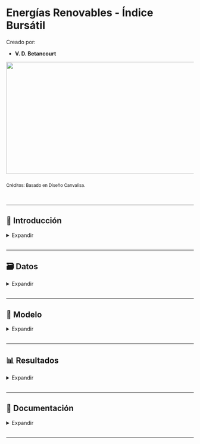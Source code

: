 # Energías Renovables - Índice Bursátil

Creado por:

*  **V. D. Betancourt**


<img src="https://github.com/vbleal/Energy/blob/main/zImag/Ban_Energy_Index.gif" width="1000" height="300">

<sub>Créditos: Basado en Diseño Canvalisa.</sub>





<br>

---

## 📃 Introducción


<details>
<summary>Expandir </summary>

<br>


### 📄 Descripción

El presente proyecto pertenece al ámbito de las **Energías Renovables**. En particular, está enfocado en datos del **Índice Bursátil** de una **Empresa**.



<br>

### 🎯 Objetivo

El presente proyecto tiene como finalidad estudiar la **Índice Bursátil de la Empresa**, por medio de:

* Generar un *Análisis Exploratorio de Datos*, incluyendo diversas visualizaciones diseñadas en Seaborn.

* Generar un *Análisis de Riesgo de Mercado* por medio del cálculo del Value-at-Risk (VaR).

* Generar *Predicciones* con diferentes modelos, tales como: Redes Neuronales y Series Temporales.


  
</details>









<br>

---

## 🗃️ Datos


<details>
<summary>Expandir </summary>

<br>

Los datos empleados del Índice Bursátil de la Empresa se extraen desde la plataforma de datos llamada **Yahoo Finance**, usando código de Python.





  
</details>













<br>

---

## 🧮 Modelo


<details>
<summary>Expandir </summary>

<br>

### Modelo de Redes Neuronales para Predicciones Pasadas y Futuras

<br>

<img src="https://github.com/vbleal/Energy/blob/main/Index/Imag/adxmc_model_nn.png" width="500" height="300">



  
</details>









<br>

---
##  📊 Resultados

<details>
<summary>Expandir </summary>

<br>



<details>
<summary>ANÁLISIS EXPLORATORIO DE DATOS (EDA) </summary>

<br>

### Evolución del Precio ('Close') del Índice


<img src="https://github.com/vbleal/Energy/blob/main/Index/Imag/adxmc_evolution_close.png" width="1000" height="500">



<br>
<br>

### Estadística Descriptiva del Precio ('Close') del Índice por Año


<img src="https://github.com/vbleal/Energy/blob/main/Index/Imag/adxmc_yearly_close_stat.png" width="600" height="350">




<br>
<br>


### Velas Japonesas 


#### Con Período Semanal

<br>

<img src="https://github.com/vbleal/Energy/blob/main/Index/Imag/adxmc_candle_weekly.png" width="500" height="400">


<br>
<br>

#### Últimos Meses

<br>

<img src="https://github.com/vbleal/Energy/blob/main/Index/Imag/adxmc_candle_last_months.png" width="500" height="400">


<br>
<br>

#### Gráfico de Línea

<br>

<img src="https://github.com/vbleal/Energy/blob/main/Index/Imag/adxmc_candle_line.png" width="500" height="400">





<br>
<br>

### Boxplot 


<img src="https://github.com/vbleal/Energy/blob/main/Index/Imag/adxmc_boxplot.png" width="700" height="450">




<br>
<br>

### Boxplot 


<img src="https://github.com/vbleal/Energy/blob/main/Index/Imag/adxmc_violinplot.png" width="700" height="450">







</details>





<br>
<br>


<details>
<summary>RIESGO DE MERCADO </summary>

<br>

### VaR por Metodología Histórica (VaR Hist)

<br>

El cálculo del **VaR por Metodología Histórica** (abreviado **VaR Hist**) utiliza datos históricos para simular posibles pérdidas futuras y determinar el umbral de pérdida correspondiente al nivel de confianza seleccionado.

<br>

**Resultado**: 

* El VaR Histórico al 95.0% de nivel de confianza obtenido para el Índice fue: **-4.03%**.

* Esto equivale a una **pérdida potencial** de **€4,026.84** por cada €100,000 invertidos.

<br>

**Interpretación**: 

* Bajo condiciones normales de mercado, 
existe un **95% de probabilidad** de que 
se obtenga una **pérdida no mayor que €4,026.84**. 
Esto es el **4.03%** del total invertido (€100,000). 

* Por lo tanto, existe un **5% de probabilidad** 
de que, en un día, se consiga una **pérdida mayor que €4,026.84**.






<br>
<br>

### VaR por Simulación Monte Carlo (VaR SMC)

<br>

El cálculo del Value-at-Risk (VaR) usando **Simulación Monte Carlo** (abreviado **VaR SMC**) es un método más complejo que la metodología histórica, pero ofrece la ventaja de poder modelar escenarios futuros basados en estimaciones estadísticas.

Este enfoque utiliza la simulación aleatoria para generar posibles resultados futuros basados en los retornos históricos, permitiendo calcular el VaR bajo diversas condiciones de mercado.


<br>

**Resultado**: 

* El VaR por Simulación Monte Carlo al 95.0% de nivel de confianza obtenido para el Índice fue: **€5,426.28**

<br>

**Interpretación**: 

* Bajo condiciones normales de mercado, existe un **95% de probabilidad** 
de que se obtenga una **pérdida no mayor que €5,426.28** en el próximo día.






</details>









<br>
<br>


<details>
<summary>PROYECCIONES </summary>

<br>


### 🔮 Predicciones Pasadas

<br>
<img src="https://github.com/vbleal/Energy/blob/main/Index/Imag/adxmc_model_nn_hist_pred_pasadas.png" width="1000" height="500">





<br>


### 🔮 Predicciones Futuras

<br>
<img src="https://github.com/vbleal/Energy/blob/main/Index/Imag/adxmc_model_nn_pred_futuras.png" width="1000" height="500">

<br>
<img src="https://github.com/vbleal/Energy/blob/main/Index/Imag/adxmc_model_nn_hist_pred_futuras.png" width="1000" height="500">









</details>

  
</details>








<br>

---
## 💼 Documentación


<details>
<summary>Expandir </summary>

<br>

<details>
<summary>Reporte </summary>

<br>

*  [Reporte PDF con Código](https://github.com/vbleal/Energy/blob/main/Index/Doc/Energ%C3%ADas%20Renovables%20-%20Index.pdf)

<br>







</details>

</details>
















<br>

---

